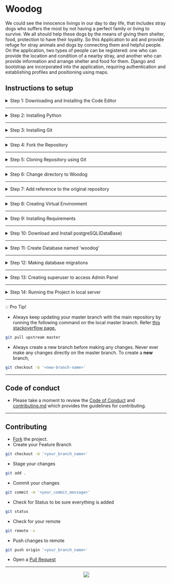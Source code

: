 # Woodog

We could see the innocence livings in our day to day life, that includes stray dogs who suffers the most by not having a perfect family or living to survive. We all should help these dogs by the means of giving them shelter, food, protection to have their loyality. So this Application to aid and provide refuge for stray animals and dogs by connecting them and helpful people.
On the application, two types of people can be registered: one who can provide the location and condition of a nearby stray, and another who can provide information and arrange shelter and food for them.
Django and bootstrap are incorporated into the application, requiring authentication and establishing profiles and positioning using maps.

## Instructions to setup

<details>
<summary>
Step 1: Downloading and Installing the Code Editor
</summary>
<br>
You can download and install any one of the following code editors.
<br><br>
<ul>
<li><a href="https://code.visualstudio.com/">Visual Studio Code</a> (Preferred)</li>
<li><a href="https://www.sublimetext.com/3">Sublime Text 3</a></li>
<li><a href="https://atom.io/">Atom</a></li>
</details>

---

<details>
<summary>
Step 2: Installing Python
</summary>
<br>
Download <a href="https://www.python.org/downloads/">Python Latest Version</a>
<br><br>
<ul>
<li>Make sure to check '<b>Add Python to Path</b>' in the setup window of the Installer.</li>
</ul>

Verify the installation from the Terminal using the following command,

```bash
python --version
```

</details>

---

<details>
<summary>
Step 3: Installing Git
</summary>
<br>
Download <a href="https://git-scm.com/downloads">Git</a>
</details>

---

<details>
<summary>
Step 4: Fork the Repository
</summary>
<br>
Click on <a href="#" target="_self"><img src="https://user-images.githubusercontent.com/58631762/120588030-11cee200-c454-11eb-98ad-060ef99428c5.png" width="16"></img></a> to fork <a href="https://github.com/Feminine-Divine/Woodog">this</a> repsository
</details>

---

<details>
<summary>
Step 5: Cloning Repository using Git
</summary>
<br>

```bash
git clone https://github.com/'<your-github-username>'/Woodog.git
```
</details>

---

<details>
<summary>
Step 6: Change directory to Woodog
</summary>
<br>

```bash
cd Woodog
```
</details>

---

<details>
<summary>
Step 7: Add reference to the original repository
</summary>
<br>

```bash
git remote add upstream https://github.com/Feminine-Divine/Woodog.git
```
</details>

---

<details>
<summary>
Step 8: Creating Virtual Environment
</summary>
<br>
Install virtualenv
<br><br>

```bash
pip install virtualenv
```

Creating Virtual Environment named `env`

```bash
virtualenv env
```

To Activate `env`

```bash
source env/Scripts/activate
or
./env/Scripts/activate
```

To deactivate `env`

```bash
deactivate
```
</details>

---

<details>
<summary>
Step 9: Installing Requirements
</summary>
<br>

**Note**: Before installing requirements, Make sure the virtual environment is activated.
<br><br>

```bash
cd Woodog
pip install -r requirements.txt
```
</details>

---

<details>
<summary>
Step 10: Download and Install postgreSQL(DataBase)
</summary>
<br>

* Download <a href="https://www.postgresql.org/download/">postgreSQL</a>
* Install it.
* Add postgreSQL to path.
</details>

---

<details>
<summary>
Step 11: Create Database named 'woodog'
</summary>
<br>

To create database in postgreSQL,

```bash
createdb --username=postgres woodog
```
</details>

---

<details>
<summary>
Step 12: Making database migrations
</summary>
<br>

**Note**: Before making database migrations, make sure you've successfully created database.

```bash
python manage.py makemigrations
```

```bash
python manage.py migrate
```
</details>

---

<details>
<summary>
Step 13: Creating superuser to access Admin Panel
</summary>
<br>

```bash
python manage.py createsuperuser
```
</details>

---

<details>
<summary>
Step 14: Running the Project in local server
</summary>
<br>
<b>Note:</b> Before running the project in local server, Make sure you activate the Virtual Environment.
<br><br>

```bash
python manage.py runserver
http://www.localhost:3000
```
</details>

---

:bulb: Pro Tip!

* Always keep updating your master branch with the main repository by running the following command on the local master branch. Refer <a href="https://stackoverflow.com/questions/7244321/how-do-i-update-or-sync-a-forked-repository-on-github#:~:text=git%20remote%20add%20upstream%20https://github.com/whoever/whatever.git">this stackoverflow page.</a>

```bash
git pull upstream master
```

* Always create a new branch before making any changes. Never ever make any changes directly on the master branch. To create a **new** branch,

```bash
git checkout -b '<new-branch-name>'
```
---

## Code of conduct
  
* Please take a moment to review the [Code of Conduct](https://github.com/Feminine-Divine/Woodog/blob/master/CODE_OF_CONDUCT.md) and [contributing.md](https://github.com/Feminine-Divine/Woodog/blob/master/contributing.md) which provides the guidelines for contributing.
---

## Contributing

* <a href="#" target="_self" title="Fork">Fork</a> the project.
* Create your Feature Branch
```bash
git checkout -b '<your_branch_name>'
```
* Stage your changes
```bash
git add .
```
* Commit your changes
```bash
git commit -m '<your_commit_message>'
```
* Check for Status to be sure everything is added
```bash
git status
```
* Check for your remote
```bash
git remote -v
```
* Push changes to remote
```bash
git push origin '<your_branch_name>'
```
* Open a <a href="https://github.com/Feminine-Divine/Woodog/pulls" title="Create Pull request">Pull Request</a>

---

<p align="center">
<a href="https://github.com/Feminine-Divine/Woodog" title="Woodog Github">
<img src="https://user-images.githubusercontent.com/58631762/120077716-60cded80-c0c9-11eb-983d-80dfa5862d8a.png" width="19">
</a>
</p>
